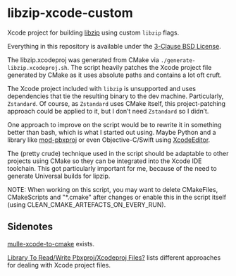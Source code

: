 # libzip-xcode-custom

Xcode project for building [libzip](https://github.com/nih-at/libzip) using custom `libzip` flags. 

Everything in this repository is available under the [3-Clause BSD License](https://opensource.org/licenses/BSD-3-Clause).

The libzip.xcodeproj was generated from CMake via `./generate-libzip.xcodeproj.sh`. The script heavily patches the Xcode project file generated by CMake as it uses absolute paths and contains a lot oft cruft. 

The Xcode project included with `libzip` is unsupported and uses dependencies that tie the resulting binary to the dev machine. Particularly, `Zstandard`. Of course, as `Zstandard` uses CMake itself, this project-patching approach could be applied to it, but I don’t need `Zstandard` so I didn’t.

One approach to improve on the script would be to rewrite it in something better than bash, which is what I started out using. Maybe Python and a library like [mod-pbxproj](https://github.com/kronenthaler/mod-pbxproj) or even Objective-C/Swift using [XcodeEditor](https://github.com/appsquickly/XcodeEditor).

The (pretty crude) technique used in the script should be adaptable to other projects using CMake so they can be integrated into the Xcode IDE toolchain. This got particularly important for me, because of the need to generate Universal builds for lipzip. 

NOTE: When working on this script, you may want to delete CMakeFiles, CMakeScripts and "*.cmake" after changes or enable this in the script itself (using CLEAN_CMAKE_ARTEFACTS_ON_EVERY_RUN).

## Sidenotes

[mulle-xcode-to-cmake](https://github.com/mulle-nat/mulle-xcode-to-cmake) exists. 

[Library To Read/Write Pbxproj/Xcodeproj Files?](https://izziswift.com/library-to-read-write-pbxproj-xcodeproj-files/) lists different approaches for dealing with Xcode project files. 
